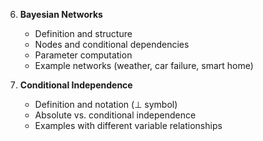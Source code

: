 6. **Bayesian Networks**
   - Definition and structure
   - Nodes and conditional dependencies
   - Parameter computation
   - Example networks (weather, car failure, smart home)

7. **Conditional Independence**
   - Definition and notation (⊥ symbol)
   - Absolute vs. conditional independence
   - Examples with different variable relationships
